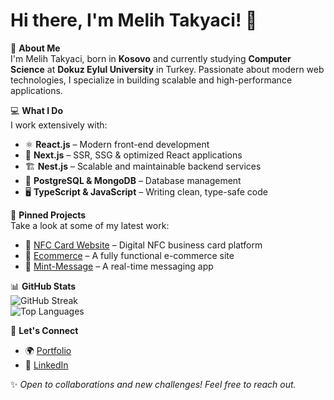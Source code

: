 # Hi there, I'm Melih Takyaci! 👋

🎯 **About Me**  
I'm Melih Takyaci, born in **Kosovo** and currently studying **Computer Science** at **Dokuz Eylul University** in Turkey. Passionate about modern web technologies, I specialize in building scalable and high-performance applications.

💻 **What I Do**  
I work extensively with:
- ⚛️ **React.js** – Modern front-end development
- 🚀 **Next.js** – SSR, SSG & optimized React applications
- 🏗 **Nest.js** – Scalable and maintainable backend services
- 💾 **PostgreSQL & MongoDB** – Database management
- 🖥 **TypeScript & JavaScript** – Writing clean, type-safe code

📌 **Pinned Projects**  
Take a look at some of my latest work:
- 🔹 [NFC Card Website](https://github.com/MelihTakyaci/NFC-card-website) – Digital NFC business card platform
- 🔹 [Ecommerce](https://github.com/MelihTakyaci/Ecommerce) – A fully functional e-commerce site
- 🔹 [Mint-Message](https://github.com/MelihTakyaci/Mint-Message) – A real-time messaging app

📊 **GitHub Stats**  
![GitHub Streak](https://github-readme-streak-stats.herokuapp.com/?user=MelihTakyaci&theme=dark&hide_border=true)  
![Top Languages](https://github-readme-stats.vercel.app/api/top-langs/?username=MelihTakyaci&layout=compact&theme=dark)

🚀 **Let's Connect**  
- 🌍 [Portfolio](https://melihtakyaci.com)  
- 💼 [LinkedIn](https://linkedin.com/in/melih-takyaci)  

✨ _Open to collaborations and new challenges! Feel free to reach out._
